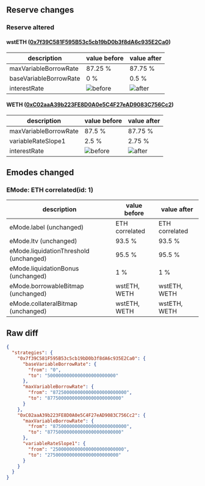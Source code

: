 ## Reserve changes

### Reserve altered

#### wstETH ([0x7f39C581F595B53c5cb19bD0b3f8dA6c935E2Ca0](https://etherscan.io/address/0x7f39C581F595B53c5cb19bD0b3f8dA6c935E2Ca0))

| description | value before | value after |
| --- | --- | --- |
| maxVariableBorrowRate | 87.25 % | 87.75 % |
| baseVariableBorrowRate | 0 % | 0.5 % |
| interestRate | ![before](https://dash.onaave.com/api/static?variableRateSlope1=22500000000000000000000000&variableRateSlope2=850000000000000000000000000&optimalUsageRatio=800000000000000000000000000&baseVariableBorrowRate=0&maxVariableBorrowRate=872500000000000000000000000) | ![after](https://dash.onaave.com/api/static?variableRateSlope1=22500000000000000000000000&variableRateSlope2=850000000000000000000000000&optimalUsageRatio=800000000000000000000000000&baseVariableBorrowRate=5000000000000000000000000&maxVariableBorrowRate=877500000000000000000000000) |

#### WETH ([0xC02aaA39b223FE8D0A0e5C4F27eAD9083C756Cc2](https://etherscan.io/address/0xC02aaA39b223FE8D0A0e5C4F27eAD9083C756Cc2))

| description | value before | value after |
| --- | --- | --- |
| maxVariableBorrowRate | 87.5 % | 87.75 % |
| variableRateSlope1 | 2.5 % | 2.75 % |
| interestRate | ![before](https://dash.onaave.com/api/static?variableRateSlope1=25000000000000000000000000&variableRateSlope2=850000000000000000000000000&optimalUsageRatio=900000000000000000000000000&baseVariableBorrowRate=0&maxVariableBorrowRate=875000000000000000000000000) | ![after](https://dash.onaave.com/api/static?variableRateSlope1=27500000000000000000000000&variableRateSlope2=850000000000000000000000000&optimalUsageRatio=900000000000000000000000000&baseVariableBorrowRate=0&maxVariableBorrowRate=877500000000000000000000000) |

## Emodes changed

### EMode: ETH correlated(id: 1)

| description | value before | value after |
| --- | --- | --- |
| eMode.label (unchanged) | ETH correlated | ETH correlated |
| eMode.ltv (unchanged) | 93.5 % | 93.5 % |
| eMode.liquidationThreshold (unchanged) | 95.5 % | 95.5 % |
| eMode.liquidationBonus (unchanged) | 1 % | 1 % |
| eMode.borrowableBitmap (unchanged) | wstETH, WETH | wstETH, WETH |
| eMode.collateralBitmap (unchanged) | wstETH, WETH | wstETH, WETH |


## Raw diff

```json
{
  "strategies": {
    "0x7f39C581F595B53c5cb19bD0b3f8dA6c935E2Ca0": {
      "baseVariableBorrowRate": {
        "from": "0",
        "to": "5000000000000000000000000"
      },
      "maxVariableBorrowRate": {
        "from": "872500000000000000000000000",
        "to": "877500000000000000000000000"
      }
    },
    "0xC02aaA39b223FE8D0A0e5C4F27eAD9083C756Cc2": {
      "maxVariableBorrowRate": {
        "from": "875000000000000000000000000",
        "to": "877500000000000000000000000"
      },
      "variableRateSlope1": {
        "from": "25000000000000000000000000",
        "to": "27500000000000000000000000"
      }
    }
  }
}
```